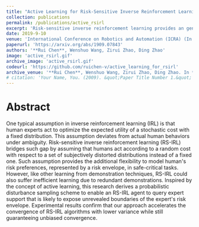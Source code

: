```yaml
---
title: "Active Learning for Risk-Sensitive Inverse Reinforcement Learning"
collection: publications
permalink: /publications/active_rsirl
excerpt: 'Risk-sensitive inverse reinforcement learning provides an general model to capture how human assess the distribution of a stochastic outcome when the true distribution is unknown (ambiguous). This work enables an RS-IRL learner to actively query expert demonstrations for faster risk envelope approximation.'
date: 2019-9-10
venue: 'International Conference on Robotics and Automation (ICRA) (In Review)'
paperurl: 'https://arxiv.org/abs/1909.07843'
authors: '**Rui Chen**, Wenshuo Wang, Zirui Zhao, Ding Zhao'
image: 'active_rsirl.gif'
archive_image: 'active_rsirl.gif'
codeurl: 'https://github.com/ruichen-v/active_learning_for_rsirl'
archive_venue: '**Rui Chen**, Wenshuo Wang, Zirui Zhao, Ding Zhao. In *International Conference on Robotics and Automation (ICRA) (In Review)*, 2020'
# citation: 'Your Name, You. (2009). &quot;Paper Title Number 1.&quot; <i>Journal 1</i>. 1(1).'
---
```

# Abstract
One typical assumption in inverse reinforcement learning (IRL) is that human experts act to optimize the expected utility of a stochastic cost with a fixed distribution. This assumption deviates from actual human behaviors under ambiguity. Risk-sensitive inverse reinforcement learning (RS-IRL) bridges such gap by assuming that humans act according to a random cost with respect to a set of subjectively distorted distributions instead of a fixed one. Such assumption provides the additional flexibility to model human's risk preferences, represented by a risk envelope, in safe-critical tasks. However, like other learning from demonstration techniques, RS-IRL could also suffer inefficient learning due to redundant demonstrations. Inspired by the concept of active learning, this research derives a probabilistic disturbance sampling scheme to enable an RS-IRL agent to query expert support that is likely to expose unrevealed boundaries of the expert's risk envelope. Experimental results confirm that our approach accelerates the convergence of RS-IRL algorithms with lower variance while still guaranteeing unbiased convergence.
 
<!-- [Download paper here](https://arxiv.org/abs/1909.07843) -->
